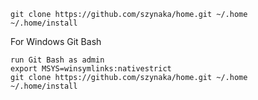```
git clone https://github.com/szynaka/home.git ~/.home
~/.home/install
```

For Windows Git Bash
```
run Git Bash as admin
export MSYS=winsymlinks:nativestrict
git clone https://github.com/szynaka/home.git ~/.home
~/.home/install
```
